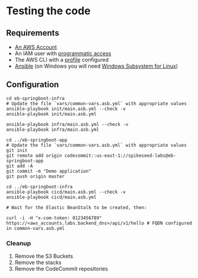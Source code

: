# Testing the code

## Requirements

- [An AWS Account](https://aws.amazon.com/account/)
- An IAM user with [programmatic access](https://docs.aws.amazon.com/IAM/latest/UserGuide/id_credentials_access-keys.html)
- The AWS CLI with a [profile](https://docs.aws.amazon.com/cli/latest/userguide/cli-configure-profiles.html) configured
- [Ansible](https://docs.ansible.com/ansible/latest/installation_guide/intro_installation.html) (on Windows you will need [Windows Subsystem for Linux](https://docs.microsoft.com/en-us/windows/wsl/install-win10))

## Configuration

    cd eb-springboot-infra
    # Update the file `vars/common-vars.asb.yml` with appropriate values
    ansible-playbook init/main.asb.yml --check -v
    ansible-playbook init/main.asb.yml

    ansible-playbook infra/main.asb.yml --check -v
    ansible-playbook infra/main.asb.yml

    cd ../eb-springboot-app
	# Update the file `vars/common-vars.asb.yml` with appropriate values
    git init
    git remote add origin codecommit::us-east-1://spikeseed-labs@eb-springboot-app
    git add -A
    git commit -m "Demo application"
    git push origin master

    cd ../eb-springboot-infra
    ansible-playbook cicd/main.asb.yml --check -v
    ansible-playbook cicd/main.asb.yml

    # Wait for the Elastic BeanStalk to be created, then:

    curl -i -H "x-com-token: 0123456789" https://<aws_accounts.labs.backend_dns>/api/v1/hello # FQDN configured in common-vars.asb.yml


### Cleanup

1. Remove the S3 Buckets
1. Remove the stacks
1. Remove the CodeCommit repositories
